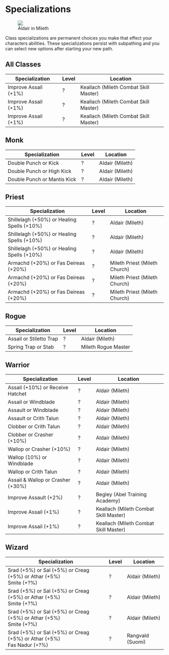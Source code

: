 # Specializations

<figure>
  <img src="../../images/aldair.jpg" />
  <figcaption>Aldair in Mileth</figcaption>
</figure>


Class specializations are permanent choices you make that effect your characters abilities. These specializations persist with subpathing and you can select new options after starting your new path.

## All Classes

| Specialization | Level | Location |
| - | - | - |
| Improve Assail (+1%) | ? | Keallach (Mileth Combat Skill Master) |
| Improve Assail (+1%) | ? | Keallach (Mileth Combat Skill Master) |
| Improve Assail (+1%) | ? | Keallach (Mileth Combat Skill Master) |

## Monk

| Specialization | Level | Location |
| - | - | - |
| Double Punch or Kick | ? | Aldair (Mileth) |
| Double Punch or High Kick | ? | Aldair (Mileth) |
| Double Punch or Mantis Kick | ? | Aldair (Mileth) |

## Priest

| Specialization | Level | Location |
| - | - | - |
| Shillelagh (+50%) or Healing Spells (+10%) | ? | Aldair (Mileth) |
| Shillelagh (+50%) or Healing Spells (+10%) | ? | Aldair (Mileth) |
| Shillelagh (+50%) or Healing Spells (+10%) | ? | Aldair (Mileth) |
| Armachd (+20%) or Fas Deireas (+20%) | ? | Mileth Priest (Mileth Church) |
| Armachd (+20%) or Fas Deireas (+20%) | ? | Mileth Priest (Mileth Church) |
| Armachd (+20%) or Fas Deireas (+20%) | ? | Mileth Priest (Mileth Church) |

## Rogue

| Specialization | Level | Location |
| - | - | - |
| Assail or Stiletto Trap | ? | Aldair (Mileth) |
| Spring Trap or Stab | ? | Mileth Rogue Master |

## Warrior

| Specialization | Level | Location |
| - | - | - |
| Assail (+10%) or Receive Hatchet | ? | Aldair (Mileth) |
| Assail or Windblade | ? | Aldair (Mileth) |
| Assault or Windblade | ? | Aldair (Mileth) |
| Assault or Crith Talun | ? | Aldair (Mileth) |
| Clobber or Crith Talun | ? | Aldair (Mileth) |
| Clobber or Crasher (+10%) | ? | Aldair (Mileth) |
| Wallop or Crasher (+10%) | ? | Aldair (Mileth) |
| Wallop (10%) or Windblade | ? | Aldair (Mileth) |
| Wallop or Crith Talun | ? | Aldair (Mileth) |
| Assail & Wallop or Crasher (+30%) | ? | Aldair (Mileth) |
| Improve Assault (+2%) | ? | Begley (Abel Training Academy) |
| Improve Assail (+1%) | ? | Keallach (Mileth Combat Skill Master) |
| Improve Assail (+1%) | ? | Keallach (Mileth Combat Skill Master) |

## Wizard

| Specialization | Level | Location |
| - | - | - |
| Srad (+5%) or Sal (+5%) or Creag (+5%) or Athar (+5%) <br> Smite (+?%) | ? | Aldair (Mileth) |
| Srad (+5%) or Sal (+5%) or Creag (+5%) or Athar (+5%) <br> Smite (+?%) | ? | Aldair (Mileth) |
| Srad (+5%) or Sal (+5%) or Creag (+5%) or Athar (+5%) <br> Smite (+?%) | ? | Aldair (Mileth) |
| Srad (+5%) or Sal (+5%) or Creag (+5%) or Athar (+5%) <br> Fas Nadur (+?%) | ? | Rangvald (Suomi) |

